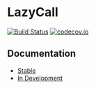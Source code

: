 # LazyCall

[![Build Status](https://travis-ci.org/bramtayl/LazyCall.jl.svg?branch=master)](https://travis-ci.org/bramtayl/LazyCall.jl)
[![codecov.io](http://codecov.io/github/bramtayl/LazyCall.jl/coverage.svg?branch=master)](http://codecov.io/github/bramtayl/LazyCall.jl?branch=master)

## Documentation

- [Stable](https://bramtayl.github.io/LazyCall.jl/stable)
- [In Development](https://bramtayl.github.io/LazyCall.jl/latest)
